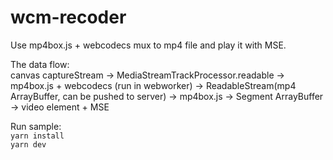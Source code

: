 # wcm-recoder
Use mp4box.js + webcodecs mux to mp4 file and play it with MSE.  

The data flow:  
canvas captureStream -> MediaStreamTrackProcessor.readable -> mp4box.js + webcodecs (run in webworker) -> ReadableStream(mp4 ArrayBuffer, can be pushed to server) -> mp4box.js -> Segment ArrayBuffer -> video element + MSE  

Run sample:  
`yarn install`  
`yarn dev` 
